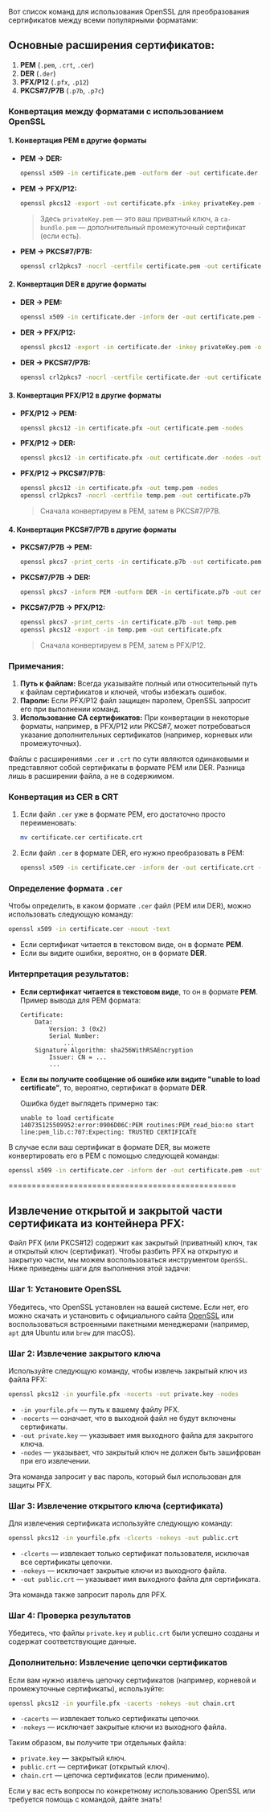 Вот список команд для использования OpenSSL для преобразования сертификатов между всеми популярными форматами:

## Основные расширения сертификатов:

1. **PEM** (`.pem`, `.crt`, `.cer`)
2. **DER** (`.der`)
3. **PFX/P12** (`.pfx`, `.p12`)
4. **PKCS#7/P7B** (`.p7b`, `.p7c`)

### Конвертация между форматами с использованием OpenSSL

#### 1. Конвертация **PEM** в другие форматы

- **PEM → DER:**

  ```bash
  openssl x509 -in certificate.pem -outform der -out certificate.der
  ```

- **PEM → PFX/P12:**

  ```bash
  openssl pkcs12 -export -out certificate.pfx -inkey privateKey.pem -in certificate.pem -certfile ca-bundle.pem
  ```

  > Здесь `privateKey.pem` — это ваш приватный ключ, а `ca-bundle.pem` — дополнительный промежуточный сертификат (если есть).

- **PEM → PKCS#7/P7B:**

  ```bash
  openssl crl2pkcs7 -nocrl -certfile certificate.pem -out certificate.p7b -certfile ca-bundle.pem
  ```

#### 2. Конвертация **DER** в другие форматы

- **DER → PEM:**

  ```bash
  openssl x509 -in certificate.der -inform der -out certificate.pem -outform pem
  ```

- **DER → PFX/P12:**

  ```bash
  openssl pkcs12 -export -in certificate.der -inkey privateKey.pem -out certificate.pfx
  ```

- **DER → PKCS#7/P7B:**

  ```bash
  openssl crl2pkcs7 -nocrl -certfile certificate.der -out certificate.p7b
  ```

#### 3. Конвертация **PFX/P12** в другие форматы

- **PFX/P12 → PEM:**

  ```bash
  openssl pkcs12 -in certificate.pfx -out certificate.pem -nodes
  ```

- **PFX/P12 → DER:**

  ```bash
  openssl pkcs12 -in certificate.pfx -out certificate.der -nodes -outform DER
  ```

- **PFX/P12 → PKCS#7/P7B:**

  ```bash
  openssl pkcs12 -in certificate.pfx -out temp.pem -nodes
  openssl crl2pkcs7 -nocrl -certfile temp.pem -out certificate.p7b
  ```

  > Сначала конвертируем в PEM, затем в PKCS#7/P7B.

#### 4. Конвертация **PKCS#7/P7B** в другие форматы

- **PKCS#7/P7B → PEM:**

  ```bash
  openssl pkcs7 -print_certs -in certificate.p7b -out certificate.pem
  ```

- **PKCS#7/P7B → DER:**

  ```bash
  openssl pkcs7 -inform PEM -outform DER -in certificate.p7b -out certificate.der
  ```

- **PKCS#7/P7B → PFX/P12:**

  ```bash
  openssl pkcs7 -print_certs -in certificate.p7b -out temp.pem
  openssl pkcs12 -export -in temp.pem -out certificate.pfx
  ```

  > Сначала конвертируем в PEM, затем в PFX/P12.

### Примечания:

1. **Путь к файлам:** Всегда указывайте полный или относительный путь к файлам сертификатов и ключей, чтобы избежать ошибок.
2. **Пароли:** Если PFX/P12 файл защищен паролем, OpenSSL запросит его при выполнении команд.
3. **Использование CA сертификатов:** При конвертации в некоторые форматы, например, в PFX/P12 или PKCS#7, может потребоваться указание дополнительных сертификатов (например, корневых или промежуточных).

Файлы с расширениями `.cer` и `.crt` по сути являются одинаковыми и представляют собой сертификаты в формате PEM или DER. Разница лишь в расширении файла, а не в содержимом. 

### Конвертация из **CER** в **CRT**

1. Если файл `.cer` уже в формате PEM, его достаточно просто переименовать:

    ```bash
    mv certificate.cer certificate.crt
    ```

2. Если файл `.cer` в формате DER, его нужно преобразовать в PEM:

    ```bash
    openssl x509 -in certificate.cer -inform der -out certificate.crt -outform pem
    ```

### Определение формата `.cer`

Чтобы определить, в каком формате `.cer` файл (PEM или DER), можно использовать следующую команду:

```bash
openssl x509 -in certificate.cer -noout -text
```

- Если сертификат читается в текстовом виде, он в формате **PEM**.
- Если вы видите ошибки, вероятно, он в формате **DER**.

### Интерпретация результатов:

- **Если сертификат читается в текстовом виде**, то он в формате **PEM**.  
  Пример вывода для PEM формата:

  ```
  Certificate:
      Data:
          Version: 3 (0x2)
          Serial Number:
              ...
      Signature Algorithm: sha256WithRSAEncryption
          Issuer: CN = ...
          ...
  ```

- **Если вы получите сообщение об ошибке или видите "unable to load certificate"**, то, вероятно, сертификат в формате **DER**.  

  Ошибка будет выглядеть примерно так:

  ```
  unable to load certificate
  140735125509952:error:0906D06C:PEM routines:PEM_read_bio:no start line:pem_lib.c:707:Expecting: TRUSTED CERTIFICATE
  ```

В случае если ваш сертификат в формате DER, вы можете конвертировать его в PEM с помощью следующей команды:

```bash
openssl x509 -in certificate.cer -inform der -out certificate.pem -outform pem
```

=================================================


## Извлечение открытой и закрытой части сертификата из контейнера PFX:

Файл PFX (или PKCS#12) содержит как закрытый (приватный) ключ, так и открытый ключ (сертификат). Чтобы разбить PFX на открытую и закрытую части, мы можем воспользоваться инструментом `OpenSSL`. Ниже приведены шаги для выполнения этой задачи:

### Шаг 1: Установите OpenSSL

Убедитесь, что OpenSSL установлен на вашей системе. Если нет, его можно скачать и установить с официального сайта [OpenSSL](https://www.openssl.org) или воспользоваться встроенными пакетными менеджерами (например, `apt` для Ubuntu или `brew` для macOS).

### Шаг 2: Извлечение закрытого ключа

Используйте следующую команду, чтобы извлечь закрытый ключ из файла PFX:

```sh
openssl pkcs12 -in yourfile.pfx -nocerts -out private.key -nodes
```

- `-in yourfile.pfx` — путь к вашему файлу PFX.
- `-nocerts` — означает, что в выходной файл не будут включены сертификаты.
- `-out private.key` — указывает имя выходного файла для закрытого ключа.
- `-nodes` — указывает, что закрытый ключ не должен быть зашифрован при его извлечении.

Эта команда запросит у вас пароль, который был использован для защиты PFX.

### Шаг 3: Извлечение открытого ключа (сертификата)

Для извлечения сертификата используйте следующую команду:

```sh
openssl pkcs12 -in yourfile.pfx -clcerts -nokeys -out public.crt
```

- `-clcerts` — извлекает только сертификат пользователя, исключая все сертификаты цепочки.
- `-nokeys` — исключает закрытые ключи из выходного файла.
- `-out public.crt` — указывает имя выходного файла для сертификата.

Эта команда также запросит пароль для PFX.

### Шаг 4: Проверка результатов

Убедитесь, что файлы `private.key` и `public.crt` были успешно созданы и содержат соответствующие данные.

### Дополнительно: Извлечение цепочки сертификатов

Если вам нужно извлечь цепочку сертификатов (например, корневой и промежуточные сертификаты), используйте:

```sh
openssl pkcs12 -in yourfile.pfx -cacerts -nokeys -out chain.crt
```

- `-cacerts` — извлекает только сертификаты цепочки.
- `-nokeys` — исключает закрытые ключи из выходного файла.

Таким образом, вы получите три отдельных файла:
- `private.key` — закрытый ключ.
- `public.crt` — сертификат (открытый ключ).
- `chain.crt` — цепочка сертификатов (если применимо).

Если у вас есть вопросы по конкретному использованию OpenSSL или требуется помощь с командой, дайте знать!
